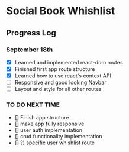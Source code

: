 # Social Book Whishlist
## Progress Log
### September 18th
- [x] Learned and implemented react-dom routes
- [x] Finished first app route structure
- [x] Learned how to use react's context API
- [ ] Responsive and good looking Navbar
- [ ] Layout and style for all other routes

### TO DO NEXT TIME
- [] Finish app structure 
- [] make app fully responsive
- [] user auth implementation 
- [] crud functionality implementation
- [] ?) specific user whishlist route
